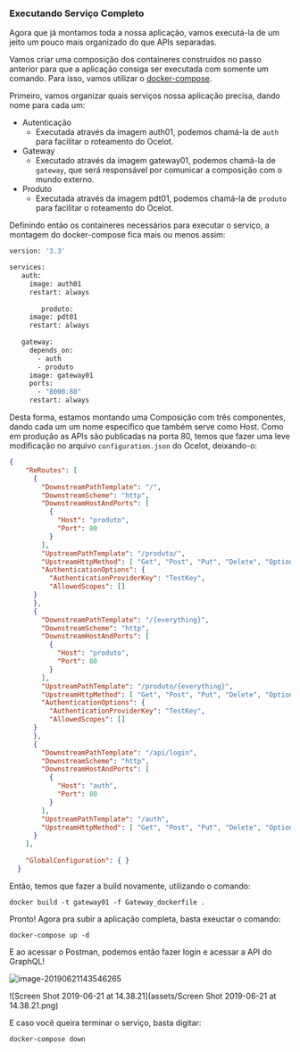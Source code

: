 ### Executando Serviço Completo

Agora que já montamos toda a nossa aplicação, vamos executá-la de um jeito um pouco mais organizado do que APIs separadas.

Vamos criar uma composição dos containeres construídos no passo anterior para que a aplicação consiga ser executada com somente um comando. Para isso, vamos utilizar o [docker-compose](https://docs.docker.com/compose/).

Primeiro, vamos organizar quais serviços nossa aplicação precisa, dando nome para cada um:

- Autenticação
  - Executada através da imagem auth01, podemos chamá-la de `auth` para facilitar o roteamento do Ocelot.
- Gateway
  - Executado através da imagem gateway01, podemos chamá-la de `gateway`, que será responsável por comunicar a composição com o mundo externo.
- Produto
  - Executada através da imagem pdt01, podemos chamá-la de `produto` para facilitar o roteamento do Ocelot.



Definindo então os containeres necessários para executar o serviço, a montagem do docker-compose fica mais ou menos assim:

```dockerfile
version: '3.3'

services:
   auth:
     image: auth01
     restart: always
     
		produto:
     image: pdt01
     restart: always
     
   gateway:
     depends_on:
       - auth
       - produto
     image: gateway01
     ports:
       - "8000:80"
     restart: always
```

Desta forma, estamos montando uma Composição com três componentes, dando cada um um nome específico que também serve como Host. Como em produção as APIs são publicadas na porta 80, temos que fazer uma leve modificação no arquivo `configuration.json` do Ocelot, deixando-o:

```json
{
    "ReRoutes": [
      {
        "DownstreamPathTemplate": "/",
        "DownstreamScheme": "http",
        "DownstreamHostAndPorts": [
          {
            "Host": "produto",
            "Port": 80
          }
        ],
        "UpstreamPathTemplate": "/produto/",
        "UpstreamHttpMethod": [ "Get", "Post", "Put", "Delete", "Options" ],
        "AuthenticationOptions": {
          "AuthenticationProviderKey": "TestKey",
          "AllowedScopes": []
      }
      },
      {
        "DownstreamPathTemplate": "/{everything}",
        "DownstreamScheme": "http",
        "DownstreamHostAndPorts": [
          {
            "Host": "produto",
            "Port": 80
          }
        ],
        "UpstreamPathTemplate": "/produto/{everything}",
        "UpstreamHttpMethod": [ "Get", "Post", "Put", "Delete", "Options" ],
        "AuthenticationOptions": {
          "AuthenticationProviderKey": "TestKey",
          "AllowedScopes": []
      }
      },
      {
        "DownstreamPathTemplate": "/api/login",
        "DownstreamScheme": "http",
        "DownstreamHostAndPorts": [
          {
            "Host": "auth",
            "Port": 80
          }
        ],
        "UpstreamPathTemplate": "/auth",
        "UpstreamHttpMethod": [ "Get", "Post", "Put", "Delete", "Options" ]
      }
    ],
    
    "GlobalConfiguration": { }
  }
```

Então, temos que fazer a build novamente, utilizando o comando:

```
docker build -t gateway01 -f Gateway_dockerfile .
```



Pronto! Agora pra subir a aplicação completa, basta exeuctar o comando:

```
docker-compose up -d
```



E ao acessar o Postman, podemos então fazer login e acessar a API do GraphQL!

![image-20190621143546265](assets/image-20190621143546265.png)



![Screen Shot 2019-06-21 at 14.38.21](assets/Screen Shot 2019-06-21 at 14.38.21.png)



E caso você queira terminar o serviço, basta digitar:

```
docker-compose down
```



